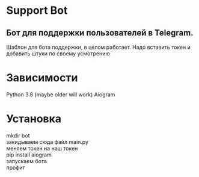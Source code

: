 # Support Bot
## Бот для поддержки пользователей в Telegram.

Шаблон для бота поддержки, в целом работает. Надо вставить токен и добавить штуки по своему усмотрению

# Зависимости
Python 3.8 (maybe older will work)
Aiogram

# Установка
mkdir bot  
закидываем сюда файл main.py  
меняем токен на наш токен  
pip install aiogram  
запускаем бота  
профит  

